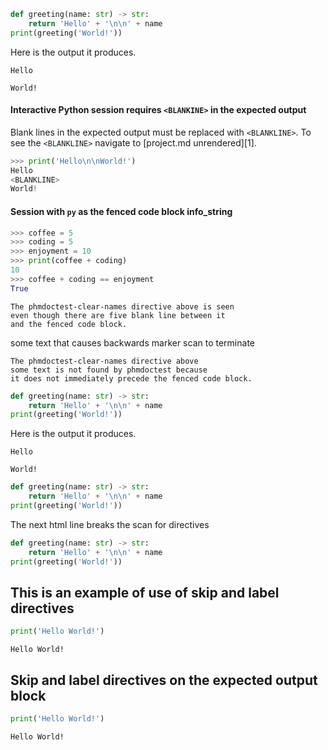 <!--phmdoctest-skip-->
<!-- an HTML comment -->
```python
def greeting(name: str) -> str:
    return 'Hello' + '\n\n' + name
print(greeting('World!'))
```

Here is the output it produces.
```
Hello

World!
```

#### Interactive Python session requires `<BLANKINE>` in the expected output

Blank lines in the expected output must be replaced with `<BLANKLINE>`.
To see the `<BLANKLINE>` navigate to [project.md unrendered][1].


<!-- an HTML comment -->
<!--phmdoctest-skip-->
```py
>>> print('Hello\n\nWorld!')
Hello
<BLANKLINE>
World!
```

#### Session with `py` as the fenced code block info_string

<!--phmdoctest-label coffee_session -->
<!-- some other tool -->
<!--phmdoctest-label NO_TRAILING_SPACE-->
<!--phmdoctest-label   EXTRA_SPACES  -->
```py
>>> coffee = 5
>>> coding = 5
>>> enjoyment = 10
>>> print(coffee + coding)
10
>>> coffee + coding == enjoyment
True
```

<!--phmdoctest-clear-names-->





```
The phmdoctest-clear-names directive above is seen
even though there are five blank line between it
and the fenced code block.
```


<!--phmdoctest-clear-names-->
some text that causes backwards marker scan to terminate
```
The phmdoctest-clear-names directive above
some text is not found by phmdoctest because
it does not immediately precede the fenced code block.
```

<!-- first HTML comment -->
<!-- second HTML comment -->
<!--phmdoctest-setup-->
<!--third HTML comment -->
<!--phmdoctest-teardown-->
<!--phmdoctest-share-names-->
<!--fourth HTML comment -->
<!--fifth HTML comment -->
```python
def greeting(name: str) -> str:
    return 'Hello' + '\n\n' + name
print(greeting('World!'))
```

Here is the output it produces.
<!--phmdoctest-skip-->
```
Hello

World!
```

<!--phmdoctest-mark.skip-->
```python
def greeting(name: str) -> str:
    return 'Hello' + '\n\n' + name
print(greeting('World!'))
```


The next html line breaks the scan for directives
<title>Some non-comment HTML</title>


<!--phmdoctest-mark.skipif<3.8-->
<!--phmdoctest-share-names-->
```python
def greeting(name: str) -> str:
    return 'Hello' + '\n\n' + name
print(greeting('World!'))
```


## This is an example of use of skip and label directives
<!--phmdoctest-setup-->
<!--phmdoctest-label my-hello-world-->
<!--phmdoctest-skip-->
```python
print('Hello World!')
```

```
Hello World!
```

## Skip and label directives on the expected output block
```python
print('Hello World!')
```

<!--phmdoctest-label my-hello-world-output-->
<!--phmdoctest-skip-->
```
Hello World!
```
